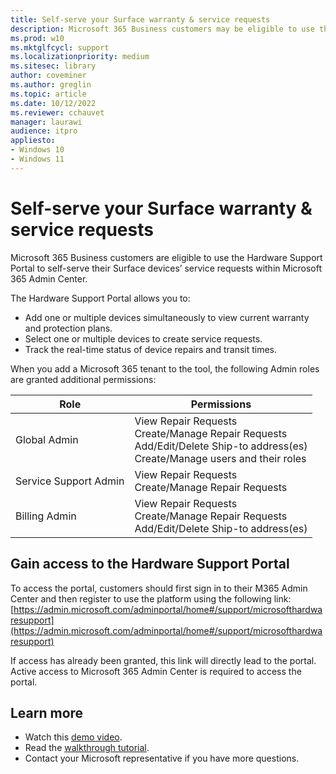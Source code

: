 ```yaml
---
title: Self-serve your Surface warranty & service requests
description: Microsoft 365 Business customers may be eligible to use the beta Surface Self Serve Warranty and Service node in the Microsoft Admin Center to create and manage service orders. 
ms.prod: w10
ms.mktglfcycl: support
ms.localizationpriority: medium
ms.sitesec: library
author: coveminer
ms.author: greglin
ms.topic: article
ms.date: 10/12/2022
ms.reviewer: cchauvet 
manager: laurawi
audience: itpro
appliesto:
- Windows 10
- Windows 11
---
```


# Self-serve your Surface warranty & service requests

Microsoft 365 Business customers are eligible to use the Hardware Support Portal to self-serve their Surface devices’ service requests within Microsoft 365 Admin Center.

The Hardware Support Portal allows you to:

- Add one or multiple devices simultaneously to view current warranty and protection plans.
- Select one or multiple devices to create service requests.
- Track the real-time status of device repairs and transit times.

When you add a Microsoft 365 tenant to the tool, the following Admin roles are granted additional permissions:

| Role                  | Permissions                                                                                                                         |
| --------------------- | ----------------------------------------------------------------------------------------------------------------------------------- |
| Global Admin          | View Repair Requests<br>Create/Manage Repair Requests<br>Add/Edit/Delete Ship-to address(es)<br>Create/Manage users and their roles |
| Service Support Admin | View Repair Requests<br>Create/Manage Repair Requests                                                                               |
| Billing Admin         | View Repair Requests<br>Create/Manage Repair Requests<br>Add/Edit/Delete Ship-to address(es)                                        |


## Gain access to the Hardware Support Portal

To access the portal, customers should first sign in to their M365 Admin Center and then register to use the platform using the following link:
[https://admin.microsoft.com/adminportal/home#/support/microsofthardwaresupport](https://admin.microsoft.com/adminportal/home#/support/microsofthardwaresupport) 

If access has already been granted, this link will directly lead to the portal.  Active access to Microsoft 365 Admin Center is required to access the portal.


## Learn more
- Watch this [demo video](https://www.microsoft.com/videoplayer/embed/RE4Y55A).
- Read the [walkthrough tutorial](http://aka.ms/AAgjkaa).
- Contact your Microsoft representative if you have more questions.

